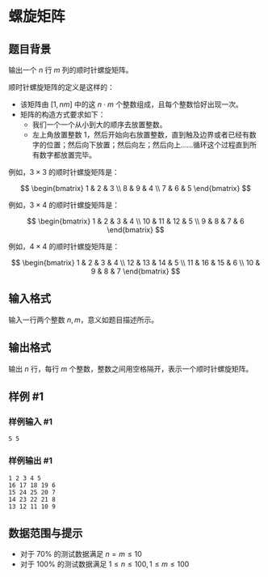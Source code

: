 # 螺旋矩阵

## 题目背景

输出一个 $n$ 行 $m$ 列的顺时针螺旋矩阵。

顺时针螺旋矩阵的定义是这样的：

- 该矩阵由 $[1, nm]$ 中的这 $n \cdot m$ 个整数组成，且每个整数恰好出现一次。
- 矩阵的构造方式要求如下：
  - 我们一个一个从小到大的顺序去放置整数。
  - 左上角放置整数 1，然后开始向右放置整数，直到触及边界或者已经有数字的位置；然后向下放置；然后向左；然后向上……循环这个过程直到所有数字都放置完毕。

例如，$3 \times 3$ 的顺时针螺旋矩阵是：

$$
\begin{bmatrix}
1 & 2 & 3 \\
8 & 9 & 4 \\
7 & 6 & 5
\end{bmatrix}
$$

例如，$3 \times 4$ 的顺时针螺旋矩阵是：

$$
\begin{bmatrix}
1 & 2 & 3 & 4 \\
10 & 11 & 12 & 5 \\
9 & 8 & 7 & 6
\end{bmatrix}
$$

例如，$4 \times 4$ 的顺时针螺旋矩阵是：

$$
\begin{bmatrix}
1 & 2 & 3 & 4 \\
12 & 13 & 14 & 5 \\
11 & 16 & 15 & 6 \\
10 & 9 & 8 & 7
\end{bmatrix}
$$

## 输入格式

输入一行两个整数 $n, m$，意义如题目描述所示。

## 输出格式

输出 $n$ 行，每行 $m$ 个整数，整数之间用空格隔开，表示一个顺时针螺旋矩阵。

## 样例 #1

### 样例输入 #1

```
5 5
```

### 样例输出 #1

```
1 2 3 4 5
16 17 18 19 6
15 24 25 20 7
14 23 22 21 8
13 12 11 10 9
```

## 数据范围与提示

- 对于 70% 的测试数据满足 $n = m \le 10$
- 对于 100% 的测试数据满足 $1 \le n \le 100, 1 \le m \le 100$